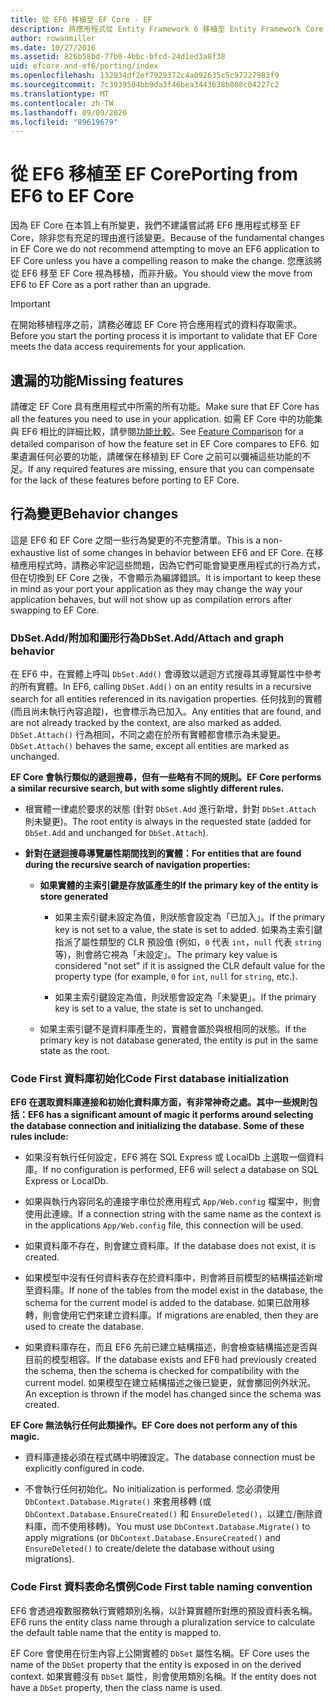 ```yaml
---
title: 從 EF6 移植至 EF Core - EF
description: 將應用程式從 Entity Framework 6 移植至 Entity Framework Core 的一般資訊
author: rowanmiller
ms.date: 10/27/2016
ms.assetid: 826b58bd-77b0-4bbc-bfcd-24d1ed3a8f38
uid: efcore-and-ef6/porting/index
ms.openlocfilehash: 132934df2ef7929372c4a092635c5c97227983f9
ms.sourcegitcommit: 7c3939504bb9da3f46bea3443638b808c04227c2
ms.translationtype: MT
ms.contentlocale: zh-TW
ms.lasthandoff: 09/09/2020
ms.locfileid: "89619679"
---
```

# <a name="porting-from-ef6-to-ef-core"></a><span data-ttu-id="8d2ef-103">從 EF6 移植至 EF Core</span><span class="sxs-lookup"><span data-stu-id="8d2ef-103">Porting from EF6 to EF Core</span></span>

<span data-ttu-id="8d2ef-104">因為 EF Core 在本質上有所變更，我們不建議嘗試將 EF6 應用程式移至 EF Core，除非您有充足的理由進行該變更。</span><span class="sxs-lookup"><span data-stu-id="8d2ef-104">Because of the fundamental changes in EF Core we do not recommend attempting to move an EF6 application to EF Core unless you have a compelling reason to make the change.</span></span>
<span data-ttu-id="8d2ef-105">您應該將從 EF6 移至 EF Core 視為移植，而非升級。</span><span class="sxs-lookup"><span data-stu-id="8d2ef-105">You should view the move from EF6 to EF Core as a port rather than an upgrade.</span></span>

> [!IMPORTANT]
> <span data-ttu-id="8d2ef-106">在開始移植程序之前，請務必確認 EF Core 符合應用程式的資料存取需求。</span><span class="sxs-lookup"><span data-stu-id="8d2ef-106">Before you start the porting process it is important to validate that EF Core meets the data access requirements for your application.</span></span>

## <a name="missing-features"></a><span data-ttu-id="8d2ef-107">遺漏的功能</span><span class="sxs-lookup"><span data-stu-id="8d2ef-107">Missing features</span></span>

<span data-ttu-id="8d2ef-108">請確定 EF Core 具有應用程式中所需的所有功能。</span><span class="sxs-lookup"><span data-stu-id="8d2ef-108">Make sure that EF Core has all the features you need to use in your application.</span></span> <span data-ttu-id="8d2ef-109">如需 EF Core 中的功能集與 EF6 相比的詳細比較，請參閱[功能比較](xref:efcore-and-ef6/index)。</span><span class="sxs-lookup"><span data-stu-id="8d2ef-109">See [Feature Comparison](xref:efcore-and-ef6/index) for a detailed comparison of how the feature set in EF Core compares to EF6.</span></span> <span data-ttu-id="8d2ef-110">如果遺漏任何必要的功能，請確保在移植到 EF Core 之前可以彌補這些功能的不足。</span><span class="sxs-lookup"><span data-stu-id="8d2ef-110">If any required features are missing, ensure that you can compensate for the lack of these features before porting to EF Core.</span></span>

## <a name="behavior-changes"></a><span data-ttu-id="8d2ef-111">行為變更</span><span class="sxs-lookup"><span data-stu-id="8d2ef-111">Behavior changes</span></span>

<span data-ttu-id="8d2ef-112">這是 EF6 和 EF Core 之間一些行為變更的不完整清單。</span><span class="sxs-lookup"><span data-stu-id="8d2ef-112">This is a non-exhaustive list of some changes in behavior between EF6 and EF Core.</span></span> <span data-ttu-id="8d2ef-113">在移植應用程式時，請務必牢記這些問題，因為它們可能會變更應用程式的行為方式，但在切換到 EF Core 之後，不會顯示為編譯錯誤。</span><span class="sxs-lookup"><span data-stu-id="8d2ef-113">It is important to keep these in mind as your port your application as they may change the way your application behaves, but will not show up as compilation errors after swapping to EF Core.</span></span>

### <a name="dbsetaddattach-and-graph-behavior"></a><span data-ttu-id="8d2ef-114">DbSet.Add/附加和圖形行為</span><span class="sxs-lookup"><span data-stu-id="8d2ef-114">DbSet.Add/Attach and graph behavior</span></span>

<span data-ttu-id="8d2ef-115">在 EF6 中，在實體上呼叫 `DbSet.Add()` 會導致以遞迴方式搜尋其導覽屬性中參考的所有實體。</span><span class="sxs-lookup"><span data-stu-id="8d2ef-115">In EF6, calling `DbSet.Add()` on an entity results in a recursive search for all entities referenced in its navigation properties.</span></span> <span data-ttu-id="8d2ef-116">任何找到的實體 (而且尚未執行內容追蹤)，也會標示為已加入。</span><span class="sxs-lookup"><span data-stu-id="8d2ef-116">Any entities that are found, and are not already tracked by the context, are also marked as added.</span></span> <span data-ttu-id="8d2ef-117">`DbSet.Attach()` 行為相同，不同之處在於所有實體都會標示為未變更。</span><span class="sxs-lookup"><span data-stu-id="8d2ef-117">`DbSet.Attach()` behaves the same, except all entities are marked as unchanged.</span></span>

<span data-ttu-id="8d2ef-118">**EF Core 會執行類似的遞迴搜尋，但有一些略有不同的規則。**</span><span class="sxs-lookup"><span data-stu-id="8d2ef-118">**EF Core performs a similar recursive search, but with some slightly different rules.**</span></span>

*  <span data-ttu-id="8d2ef-119">根實體一律處於要求的狀態 (針對 `DbSet.Add` 進行新增，針對 `DbSet.Attach` 則未變更)。</span><span class="sxs-lookup"><span data-stu-id="8d2ef-119">The root entity is always in the requested state (added for `DbSet.Add` and unchanged for `DbSet.Attach`).</span></span>

*  <span data-ttu-id="8d2ef-120">**針對在遞迴搜尋導覽屬性期間找到的實體：**</span><span class="sxs-lookup"><span data-stu-id="8d2ef-120">**For entities that are found during the recursive search of navigation properties:**</span></span>

    *  <span data-ttu-id="8d2ef-121">**如果實體的主索引鍵是存放區產生的**</span><span class="sxs-lookup"><span data-stu-id="8d2ef-121">**If the primary key of the entity is store generated**</span></span>

        * <span data-ttu-id="8d2ef-122">如果主索引鍵未設定為值，則狀態會設定為「已加入」。</span><span class="sxs-lookup"><span data-stu-id="8d2ef-122">If the primary key is not set to a value, the state is set to added.</span></span> <span data-ttu-id="8d2ef-123">如果為主索引鍵指派了屬性類型的 CLR 預設值 (例如，`0` 代表 `int`，`null` 代表 `string` 等)，則會將它視為「未設定」。</span><span class="sxs-lookup"><span data-stu-id="8d2ef-123">The primary key value is considered "not set" if it is assigned the CLR default value for the property type (for example, `0` for `int`, `null` for `string`, etc.).</span></span>

        * <span data-ttu-id="8d2ef-124">如果主索引鍵設定為值，則狀態會設定為「未變更」。</span><span class="sxs-lookup"><span data-stu-id="8d2ef-124">If the primary key is set to a value, the state is set to unchanged.</span></span>

    *  <span data-ttu-id="8d2ef-125">如果主索引鍵不是資料庫產生的，實體會置於與根相同的狀態。</span><span class="sxs-lookup"><span data-stu-id="8d2ef-125">If the primary key is not database generated, the entity is put in the same state as the root.</span></span>

### <a name="code-first-database-initialization"></a><span data-ttu-id="8d2ef-126">Code First 資料庫初始化</span><span class="sxs-lookup"><span data-stu-id="8d2ef-126">Code First database initialization</span></span>

<span data-ttu-id="8d2ef-127">**EF6 在選取資料庫連接和初始化資料庫方面，有非常神奇之處。其中一些規則包括：**</span><span class="sxs-lookup"><span data-stu-id="8d2ef-127">**EF6 has a significant amount of magic it performs around selecting the database connection and initializing the database. Some of these rules include:**</span></span>

* <span data-ttu-id="8d2ef-128">如果沒有執行任何設定，EF6 將在 SQL Express 或 LocalDb 上選取一個資料庫。</span><span class="sxs-lookup"><span data-stu-id="8d2ef-128">If no configuration is performed, EF6 will select a database on SQL Express or LocalDb.</span></span>

* <span data-ttu-id="8d2ef-129">如果與執行內容同名的連接字串位於應用程式 `App/Web.config` 檔案中，則會使用此連線。</span><span class="sxs-lookup"><span data-stu-id="8d2ef-129">If a connection string with the same name as the context is in the applications `App/Web.config` file, this connection will be used.</span></span>

* <span data-ttu-id="8d2ef-130">如果資料庫不存在，則會建立資料庫。</span><span class="sxs-lookup"><span data-stu-id="8d2ef-130">If the database does not exist, it is created.</span></span>

* <span data-ttu-id="8d2ef-131">如果模型中沒有任何資料表存在於資料庫中，則會將目前模型的結構描述新增至資料庫。</span><span class="sxs-lookup"><span data-stu-id="8d2ef-131">If none of the tables from the model exist in the database, the schema for the current model is added to the database.</span></span> <span data-ttu-id="8d2ef-132">如果已啟用移轉，則會使用它們來建立資料庫。</span><span class="sxs-lookup"><span data-stu-id="8d2ef-132">If migrations are enabled, then they are used to create the database.</span></span>

* <span data-ttu-id="8d2ef-133">如果資料庫存在，而且 EF6 先前已建立結構描述，則會檢查結構描述是否與目前的模型相容。</span><span class="sxs-lookup"><span data-stu-id="8d2ef-133">If the database exists and EF6 had previously created the schema, then the schema is checked for compatibility with the current model.</span></span> <span data-ttu-id="8d2ef-134">如果模型在建立結構描述之後已變更，就會擲回例外狀況。</span><span class="sxs-lookup"><span data-stu-id="8d2ef-134">An exception is thrown if the model has changed since the schema was created.</span></span>

<span data-ttu-id="8d2ef-135">**EF Core 無法執行任何此類操作。**</span><span class="sxs-lookup"><span data-stu-id="8d2ef-135">**EF Core does not perform any of this magic.**</span></span>

* <span data-ttu-id="8d2ef-136">資料庫連接必須在程式碼中明確設定。</span><span class="sxs-lookup"><span data-stu-id="8d2ef-136">The database connection must be explicitly configured in code.</span></span>

* <span data-ttu-id="8d2ef-137">不會執行任何初始化。</span><span class="sxs-lookup"><span data-stu-id="8d2ef-137">No initialization is performed.</span></span> <span data-ttu-id="8d2ef-138">您必須使用 `DbContext.Database.Migrate()` 來套用移轉 (或 `DbContext.Database.EnsureCreated()` 和 `EnsureDeleted()`，以建立/刪除資料庫，而不使用移轉)。</span><span class="sxs-lookup"><span data-stu-id="8d2ef-138">You must use `DbContext.Database.Migrate()` to apply migrations (or `DbContext.Database.EnsureCreated()` and `EnsureDeleted()` to create/delete the database without using migrations).</span></span>

### <a name="code-first-table-naming-convention"></a><span data-ttu-id="8d2ef-139">Code First 資料表命名慣例</span><span class="sxs-lookup"><span data-stu-id="8d2ef-139">Code First table naming convention</span></span>

<span data-ttu-id="8d2ef-140">EF6 會透過複數服務執行實體類別名稱，以計算實體所對應的預設資料表名稱。</span><span class="sxs-lookup"><span data-stu-id="8d2ef-140">EF6 runs the entity class name through a pluralization service to calculate the default table name that the entity is mapped to.</span></span>

<span data-ttu-id="8d2ef-141">EF Core 會使用在衍生內容上公開實體的 `DbSet` 屬性名稱。</span><span class="sxs-lookup"><span data-stu-id="8d2ef-141">EF Core uses the name of the `DbSet` property that the entity is exposed in on the derived context.</span></span> <span data-ttu-id="8d2ef-142">如果實體沒有 `DbSet` 屬性，則會使用類別名稱。</span><span class="sxs-lookup"><span data-stu-id="8d2ef-142">If the entity does not have a `DbSet` property, then the class name is used.</span></span>
